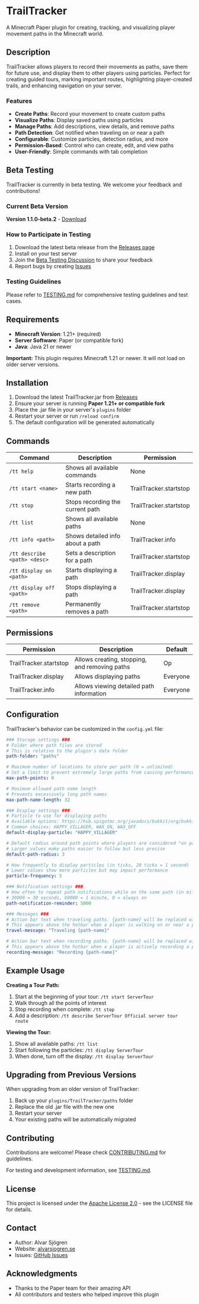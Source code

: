 # TrailTracker

A Minecraft Paper plugin for creating, tracking, and visualizing player movement paths in the Minecraft world.

## Description

TrailTracker allows players to record their movements as paths, save them for future use, and display them to other players using particles. Perfect for creating guided tours, marking important routes, highlighting player-created trails, and enhancing navigation on your server.

### Features

- **Create Paths**: Record your movement to create custom paths
- **Visualize Paths**: Display saved paths using particles
- **Manage Paths**: Add descriptions, view details, and remove paths
- **Path Detection**: Get notified when traveling on or near a path
- **Configurable**: Customize particles, detection radius, and more
- **Permission-Based**: Control who can create, edit, and view paths
- **User-Friendly**: Simple commands with tab completion

## Beta Testing

TrailTracker is currently in beta testing. We welcome your feedback and contributions!

### Current Beta Version

**Version 1.1.0-beta.2** - [Download](https://github.com/alvarsjogren/TrailTracker/releases/tag/v1.1.0-beta.2)

### How to Participate in Testing

1. Download the latest beta release from the [Releases page](https://github.com/alvarsjogren/TrailTracker/releases)
2. Install on your test server
3. Join the [Beta Testing Discussion](https://github.com/alvarsjogren/TrailTracker/discussions) to share your feedback
4. Report bugs by creating [Issues](https://github.com/alvarsjogren/TrailTracker/issues)

### Testing Guidelines

Please refer to [TESTING.md](TESTING.md) for comprehensive testing guidelines and test cases.

## Requirements

- **Minecraft Version**: 1.21+ (required)
- **Server Software**: Paper (or compatible fork)
- **Java**: Java 21 or newer

**Important:** This plugin requires Minecraft 1.21 or newer. It will not load on older server versions.

## Installation

1. Download the latest TrailTracker.jar from [Releases](https://github.com/alvarsjogren/trailtracker/releases)
2. Ensure your server is running **Paper 1.21+ or compatible fork**
3. Place the .jar file in your server's `plugins` folder
4. Restart your server or run `/reload confirm`
5. The default configuration will be generated automatically

## Commands

| Command | Description | Permission |
|---------|-------------|------------|
| `/tt help` | Shows all available commands | None |
| `/tt start <name>` | Starts recording a new path | TrailTracker.startstop |
| `/tt stop` | Stops recording the current path | TrailTracker.startstop |
| `/tt list` | Shows all available paths | None |
| `/tt info <path>` | Shows detailed info about a path | TrailTracker.info |
| `/tt describe <path> <desc>` | Sets a description for a path | TrailTracker.startstop |
| `/tt display on <path>` | Starts displaying a path | TrailTracker.display |
| `/tt display off <path>` | Stops displaying a path | TrailTracker.display |
| `/tt remove <path>` | Permanently removes a path | TrailTracker.startstop |

## Permissions

| Permission | Description | Default |
|------------|-------------|---------|
| TrailTracker.startstop | Allows creating, stopping, and removing paths | Op |
| TrailTracker.display | Allows displaying paths | Everyone |
| TrailTracker.info | Allows viewing detailed path information | Everyone |

## Configuration

TrailTracker's behavior can be customized in the `config.yml` file:

```yaml
### Storage settings ###
# Folder where path files are stored
# This is relative to the plugin's data folder
path-folder: "paths"

# Maximum number of locations to store per path (0 = unlimited)
# Set a limit to prevent extremely large paths from causing performance issues
max-path-points: 0

# Maximum allowed path name length
# Prevents excessively long path names
max-path-name-length: 32

### Display settings ###
# Particle to use for displaying paths
# Available options: https://hub.spigotmc.org/javadocs/bukkit/org/bukkit/Particle.html
# Common choices: HAPPY_VILLAGER, WAX_ON, WAX_OFF
default-display-particle: "HAPPY_VILLAGER"

# Default radius around path points where players are considered "on path"
# Larger values make paths easier to follow but less precise
default-path-radius: 3

# How frequently to display particles (in ticks, 20 ticks = 1 second)
# Lower values show more particles but may impact performance
particle-frequency: 5

### Notification settings ###
# How often to repeat path notifications while on the same path (in milliseconds)
# 30000 = 30 seconds, 60000 = 1 minute, 0 = always on
path-notification-reminder: 5000

### Messages ###
# Action bar text when traveling paths. {path-name} will be replaced with the path name
# This appears above the hotbar when a player is walking on or near a path
travel-message: "Traveling {path-name}"

# Action bar text when recording paths. {path-name} will be replaced with the path name
# This appears above the hotbar when a player is actively recording a path
recording-message: "Recording {path-name}"
```

## Example Usage

**Creating a Tour Path:**
1. Start at the beginning of your tour: `/tt start ServerTour`
2. Walk through all the points of interest
3. Stop recording when complete: `/tt stop`
4. Add a description: `/tt describe ServerTour Official server tour route`

**Viewing the Tour:**
1. Show all available paths: `/tt list`
2. Start following the particles: `/tt display ServerTour`
3. When done, turn off the display: `/tt display ServerTour`

## Upgrading from Previous Versions

When upgrading from an older version of TrailTracker:

1. Back up your `plugins/TrailTracker/paths` folder
2. Replace the old .jar file with the new one
3. Restart your server
4. Your existing paths will be automatically migrated

## Contributing

Contributions are welcome! Please check [CONTRIBUTING.md](CONTRIBUTING.md) for guidelines.

For testing and development information, see [TESTING.md](TESTING.md).

## License

This project is licensed under the [Apache License 2.0](LICENSE) - see the LICENSE file for details.

## Contact

- Author: Alvar Sjögren
- Website: [alvarsjogren.se](https://alvarsjogren.se)
- Issues: [GitHub Issues](https://github.com/alvarsjogren/trailtracker/issues)

## Acknowledgments

- Thanks to the Paper team for their amazing API
- All contributors and testers who helped improve this plugin
